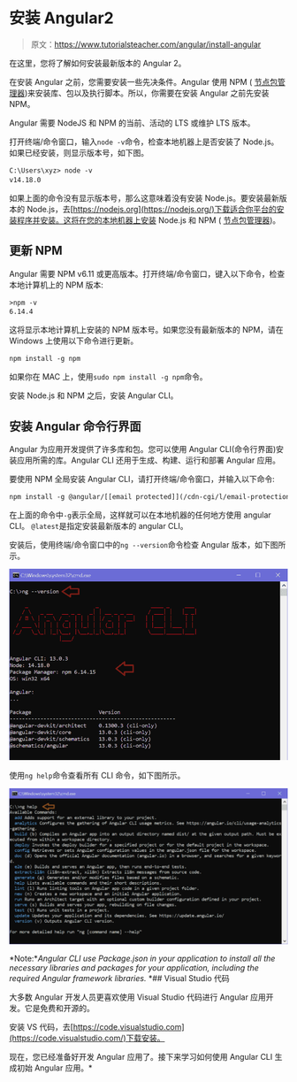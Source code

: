 # 安装 Angular2

> 原文：<https://www.tutorialsteacher.com/angular/install-angular>

在这里，您将了解如何安装最新版本的 Angular 2。

在安装 Angular 之前，您需要安装一些先决条件。Angular 使用 NPM ( [节点包管理器](/nodejs/what-is-node-package-manager))来安装库、包以及执行脚本。所以，你需要在安装 Angular 之前先安装 NPM。

Angular 需要 NodeJS 和 NPM 的当前、活动的 LTS 或维护 LTS 版本。

打开终端/命令窗口，输入`node -v`命令，检查本地机器上是否安装了 Node.js。 如果已经安装，则显示版本号，如下图。

```html
C:\Users\xyz> node -v
v14.18.0
```

如果上面的命令没有显示版本号，那么这意味着没有安装 Node.js。要安装最新版本的 Node.js，去[https://nodejs.org](https://nodejs.org/)下载适合你平台的安装程序并安装。这将在您的本地机器上安装 Node.js 和 NPM ( [节点包管理器](/nodejs/what-is-node-package-manager))。

## 更新 NPM

Angular 需要 NPM v6.11 或更高版本。打开终端/命令窗口，键入以下命令，检查本地计算机上的 NPM 版本:

```html
>npm -v
6.14.4
```

这将显示本地计算机上安装的 NPM 版本号。如果您没有最新版本的 NPM，请在 Windows 上使用以下命令进行更新。

```html
npm install -g npm
```

如果你在 MAC 上，使用`sudo npm install -g npm`命令。

安装 Node.js 和 NPM 之后，安装 Angular CLI。

## 安装 Angular 命令行界面

Angular 为应用开发提供了许多库和包。您可以使用 Angular CLI(命令行界面)安装应用所需的库。Angular CLI 还用于生成、构建、运行和部署 Angular 应用。

要使用 NPM 全局安装 Angular CLI，请打开终端/命令窗口，并输入以下命令:

```html
npm install -g @angular/[[email protected]](/cdn-cgi/l/email-protection)
```

在上面的命令中`-g`表示全局，这样就可以在本地机器的任何地方使用 angular CLI。 `@latest`是指定安装最新版本的 angular CLI。

安装后，使用终端/命令窗口中的`ng --version`命令检查 Angular 版本，如下图所示。

[![](img/2a16f8089037fd70f9d13113f4f5395a.png)](../../Content/images/angular/angular-cli.png)





使用`ng help`命令查看所有 CLI 命令，如下图所示。

[![](img/b6afc9a6e8bb1d62428da5177285fad6.png)](../../Content/images/angular/nghelp.png)





*Note:**Angular CLI use Package.json in your application to install all the necessary libraries and packages for your application, including the required Angular framework libraries.* *## Visual Studio 代码

大多数 Angular 开发人员更喜欢使用 Visual Studio 代码进行 Angular 应用开发。它是免费和开源的。

安装 VS 代码，去[https://code.visualstudio.com](https://code.visualstudio.com/)下载安装。

现在，您已经准备好开发 Angular 应用了。接下来学习如何使用 Angular CLI 生成初始 Angular 应用。*
